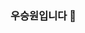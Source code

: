 ### 우승원입니다 👋

<!--
**wsw0922/wsw0922** is a ✨ _special_ ✨ repository because its `README.md` (this file) appears on your GitHub profile.

💬 sns
<a href = "https://www.instagram.com/zx._.xal/"><img src="https://img.shields.io/badge/Instagram-E4405F?style=flat-square&logo=Instagram&logoColor=white"/></a>

Here are some ideas to get you started:

- 🔭 I’m currently working on ...
- 🌱 I’m currently learning ...
- 👯 I’m looking to collaborate on ...
- 🤔 I’m looking for help with ...
- 💬 Ask me about ...
- 📫 How to reach me: ...
- 😄 Pronouns: ...
- ⚡ Fun fact: ...
-->
